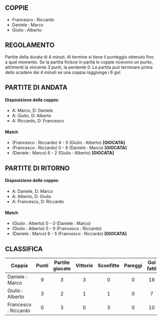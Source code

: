 
## COPPIE

 - Francesco : Riccardo
 - Daniele : Marco
 - Giulio : Alberto
 
 
## REGOLAMENTO
Partite della durata di 4 minuti. Al termine si tiene il punteggio ottenuto fino a quel momento.
Se la partita finisce in parità le coppie ricevono un punto, altrimenti la vincente 3 punti, la perdente 0.
La partita può terminare prima dello scadere dei 4 minuti se una coppia raggiunge i 6 gol.
 
## PARTITE DI ANDATA

#### Disposizione delle coppie:
 - A: Marco, D: Daniele
 - A: Giulio, D: Alberto
 - A: Riccardo, D: Francesco
 
#### Match
  
 - (Francesco : Riccardo) 4 - 5 (Giulio : Alberto)  <strong>[GIOCATA]</strong>
 - (Francesco : Riccardo) 0 - 6 (Daniele : Marco)  <strong>[GIOCATA]</strong>
 - (Daniele : Marco) 6 - 2 (Giulio : Alberto)  <strong>[GIOCATA]</strong>


## PARTITE DI RITORNO

#### Disposizione delle coppie:
 - A: Daniele, D: Marco
 - A: Alberto, D: Giulio
 - A: Francesco, D: Riccardo
 
#### Match
 - (Giulio : Alberto) 0 - 0 (Daniele : Marco)
 - (Giulio : Alberto) 0 - 0 (Francesco : Riccardo)
 - (Daniele : Marco) 6 - 5 (Francesco : Riccardo)  <strong>[GIOCATA]</strong>


## CLASSIFICA

| Coppia | Punti | Partite giocate | Vittorie | Sconfitte | Pareggi | Gol fatti | Gol subiti
|--------|:-----:|:--------:|:--------:|:--------:|:--------:|:--------:|:--------:|
|Daniele : Marco | 9 | 3 | 3 | 0 | 0 | 18 | 7 |
|Giulio : Alberto | 3 | 2 | 1 | 1 | 0 | 7 | 10 |
|Francesco : Riccardo | 0 | 3 | 0 | 3 | 0 | 10 | 16 |

